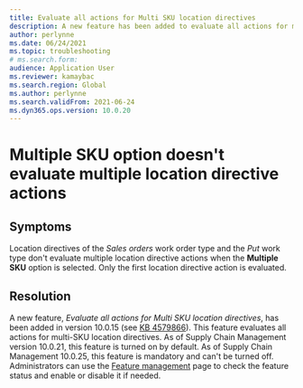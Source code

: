 ```yaml
--- 
title: Evaluate all actions for Multi SKU location directives 
description: A new feature has been added to evaluate all actions for multiple SKU location directives. This page guides you to information on how to turn it on.
author: perlynne 
ms.date: 06/24/2021 
ms.topic: troubleshooting 
# ms.search.form:  
audience: Application User 
ms.reviewer: kamaybac 
ms.search.region: Global 
ms.author: perlynne 
ms.search.validFrom: 2021-06-24 
ms.dyn365.ops.version: 10.0.20 
--- 
```

 
# Multiple SKU option doesn't evaluate multiple location directive actions

## Symptoms

Location directives of the *Sales orders* work order type and the *Put* work type don't evaluate multiple location directive actions when the **Multiple SKU** option is selected. Only the first location directive action is evaluated.

## Resolution

A new feature, *Evaluate all actions for Multi SKU location directives*, has been added in version 10.0.15 (see [KB 4579866](https://fix.lcs.dynamics.com/Issue/Details?kb=4579866&bugId=475946&dbType=3&qc=1bc41a56de7a3ee419fa76397a6bf282fce5be9b93e427c08a6d916d1dfa3091)). This feature evaluates all actions for multi-SKU location directives. As of Supply Chain Management version 10.0.21, this feature is turned on by default.  As of Supply Chain Management 10.0.25, this feature is mandatory and can't be turned off. Administrators can use the [Feature management](/dynamics365/fin-ops-core/fin-ops/get-started/feature-management/feature-management-overview) page to check the feature status and enable or disable it if needed.
